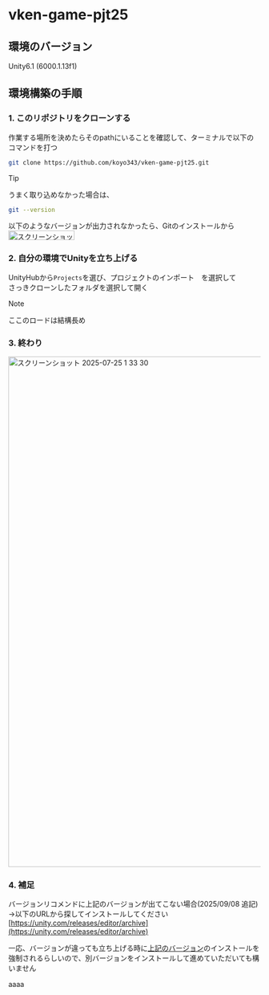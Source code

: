 # vken-game-pjt25

## 環境のバージョン
Unity6.1 (6000.1.13f1)

## 環境構築の手順
### 1. このリポジトリをクローンする
   作業する場所を決めたらそのpathにいることを確認して、ターミナルで以下のコマンドを打つ
```bash
git clone https://github.com/koyo343/vken-game-pjt25.git
```
> [!TIP]
> うまく取り込めなかった場合は、
> ```bash
> git --version
> ```
> 以下のようなバージョンが出力されなかったら、Gitのインストールから\
> <img width="132" height="19" alt="スクリーンショット 2025-07-25 1 18 14" src="https://github.com/user-attachments/assets/ae365b68-1d8d-4dcd-b08b-80992d8d05cc" />


### 2. 自分の環境でUnityを立ち上げる
UnityHubから`Projects`を選び、プロジェクトのインポート　を選択して\
さっきクローンしたフォルダを選択して開く
> [!NOTE]
> ここのロードは結構長め


### 3. 終わり

<img width="1907" height="1017" alt="スクリーンショット 2025-07-25 1 33 30" src="https://github.com/user-attachments/assets/06e1928c-0c15-4709-ae90-6707f6fcb9d0" />

### 4. 補足
バージョンリコメンドに上記のバージョンが出てこない場合(2025/09/08 追記)\
→以下のURLから探してインストールしてください
[https://unity.com/releases/editor/archive](https://unity.com/releases/editor/archive)

一応、バージョンが違っても立ち上げる時に[上記のバージョン](#環境のバージョン)のインストールを強制されるらしいので、別バージョンをインストールして進めていただいても構いません


aaaa